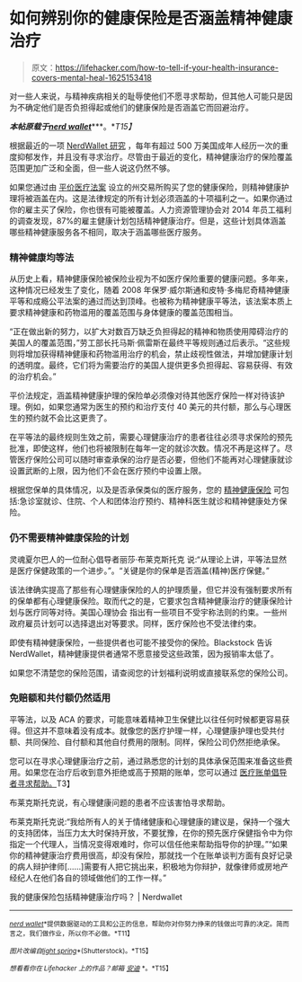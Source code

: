 # 如何辨别你的健康保险是否涵盖精神健康治疗

> 原文：<https://lifehacker.com/how-to-tell-if-your-health-insurance-covers-mental-heal-1625153418>

对一些人来说，与精神疾病相关的耻辱使他们不愿寻求帮助，但其他人可能只是因为不确定他们是否负担得起或他们的健康保险是否涵盖它而回避治疗。



***本帖原载于***[***nerd wallet***](http://www.nerdwallet.com/blog/health/2014/08/18/health-insurance-cover-mental-health-treatment/)***。**T15】*

根据最近的一项 [NerdWallet 研究](http://www.nerdwallet.com/blog/health/2014/03/17/depression/) ，每年有超过 500 万美国成年人经历一次的重度抑郁发作，并且没有寻求治疗。尽管由于最近的变化，精神健康治疗的保险覆盖范围更加广泛和全面，但一些人说这仍然不够。

如果您通过由 [平价医疗法案](http://www.hhs.gov/healthcare/rights/) 设立的州交易所购买了您的健康保险，则精神健康护理将被涵盖在内。这是法律规定的所有计划必须涵盖的十项福利之一。如果你通过你的雇主买了保险，你也很有可能被覆盖。人力资源管理协会对 2014 年员工福利的调查发现，87%的雇主健康计划包括精神健康治疗。但是，这些计划具体涵盖哪些精神健康服务各不相同，取决于涵盖哪些医疗服务。

### 精神健康均等法

从历史上看，精神健康保险被保险业视为不如医疗保险重要的健康问题。多年来，这种情况已经发生了变化，随着 2008 年保罗·威尔斯通和皮特·多梅尼奇精神健康平等和成瘾公平法案的通过而达到顶峰。也被称为精神健康平等法，该法案本质上要求精神健康和药物滥用的覆盖范围与身体健康的覆盖范围相当。

“正在做出新的努力，以扩大对数百万缺乏负担得起的精神和物质使用障碍治疗的美国人的覆盖范围，”劳工部长托马斯·佩雷斯在最终平等规则通过后表示。“这些规则将增加获得精神健康和药物滥用治疗的机会，禁止歧视性做法，并增加健康计划的透明度。最终，它们将为需要治疗的美国人提供更多负担得起、容易获得、有效的治疗机会。”

平价法规定，涵盖精神健康护理的保险单必须像对待其他医疗保险一样对待该护理。例如，如果您通常为医生的预约和治疗支付 40 美元的共付额，那么与心理医生的预约就不会比这更贵了。

在平等法的最终规则生效之前，需要心理健康治疗的患者往往必须寻求保险的预先批准，即使这样，他们也将被限制在每年一定的就诊次数。情况不再是这样了。尽管医疗保险公司可以随时审查承保的治疗是否必要，但他们不能再对心理健康就诊设置武断的上限，因为他们不会在医疗预约中设置上限。

根据您保单的具体情况，以及是否承保类似的医疗服务，您的 [精神健康保险](https://lifehacker.com/how-do-i-select-a-therapist-or-counselor-5874359) 可包括:急诊室就诊、住院、个人和团体治疗预约、精神科医生就诊和精神健康处方保险。

### 仍不需要精神健康保险的计划

灵魂夏尔巴人的一位耐心倡导者丽莎·布莱克斯托克 说:“从理论上讲，平等法显然是医疗保健政策的一个进步。”。“关键是你的保单是否涵盖(精神)医疗保健。”

该法律确实提高了那些有心理健康保险的人的护理质量，但它并没有强制要求所有的保单都有心理健康保险。取而代之的是，它要求包含精神健康治疗的健康保险计划与医疗同等对待。美国心理协会 指出有一些项目不受宇称法则的约束。一些州政府雇员计划可以选择退出对等要求。同样，医疗保险也不受法律约束。

即使有精神健康保险，一些提供者也可能不接受你的保险。Blackstock 告诉 NerdWallet，精神健康提供者通常不愿意接受这些政策，因为报销率太低了。

如果您不清楚您的保险范围，请查阅您的计划福利说明或直接联系您的保险公司。

### 免赔额和共付额仍然适用

平等法，以及 ACA 的要求，可能意味着精神卫生保健比以往任何时候都更容易获得。但这并不意味着没有成本。就像您的医疗护理一样，心理健康护理也受共付额、共同保险、自付额和其他自付费用的限制。同样，保险公司仍然拒绝承保。

您可以在寻求心理健康治疗之前，通过熟悉您的计划的具体承保范围来准备这些费用。如果您在治疗后收到意外拒绝或高于预期的账单，您可以通过 [医疗账单倡导者寻求帮助。](http://www.nerdwallet.com/blog/health/2014/08/13/medical-bill-advocate/)T3】

布莱克斯托克说，有心理健康问题的患者不应该害怕寻求帮助。

布莱克斯托克说:“我给所有人的关于情绪健康和心理健康的建议是，保持一个强大的支持团体，当压力太大时保持开放，不要犹豫，在你的预先医疗保健指令中为你指定一个代理人，当情况变得艰难时，你可以信任他来帮助指导你的护理。”“如果你的精神健康治疗费用很高，却没有保险，那就找一个在账单谈判方面有良好记录的病人辩护律师[……]需要有人把它挑出来，积极地为你辩护，就像律师或房地产经纪人在他们各自的领域做他们的工作一样。”

我的健康保险包括精神健康治疗吗？ | Nerdwallet

* * *

[<small>*nerd wallet*</small>](http://www.nerdwallet.com/)<small>*提供数据驱动的工具和公正的信息，帮助你对你努力挣来的钱做出可靠的决定。简而言之，我们做作业，所以你不必做。*T11】</small>

<small>*图片改编自*</small>[<small>*light spring*</small>](http://www.shutterstock.com/pic.mhtml?id=186351248&src=id)<small>*(Shutterstock)。*T15】</small>

<small>*想看看你在 Lifehacker 上的作品？邮箱*</small> [<small>*安迪*</small>](mailto:andy@lifehacker.com) <small>*。*T15】</small>